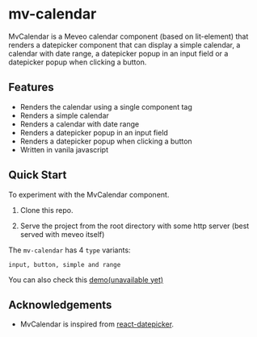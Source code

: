 # mv-calendar

MvCalendar is a Meveo calendar component (based on lit-element) that renders a datepicker component that can display a simple calendar, a calendar with date range, a datepicker popup in an input field or a datepicker popup when clicking a button.

## Features
* Renders the calendar using a single component tag
* Renders a simple calendar
* Renders a calendar with date range
* Renders a datepicker popup in an input field
* Renders a datepicker popup when clicking a button
* Written in vanila javascript


## Quick Start

To experiment with the MvCalendar component.   

1. Clone this repo.

2. Serve the project from the root directory with some http server (best served with meveo itself)

The `mv-calendar` has 4 `type` variants:
```
input, button, simple and range
```


You can also check this [demo(unavailable yet)]()


## Acknowledgements

* MvCalendar is inspired from [react-datepicker](https://github.com/Hacker0x01/react-datepicker).
